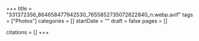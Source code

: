 +++
title = "331372356_864658477942530_7655852735072622840_n.webp.avif"
tags = ["Photos"]
categories = []
startDate = ""
draft = false
pages = []

citations = []
+++
